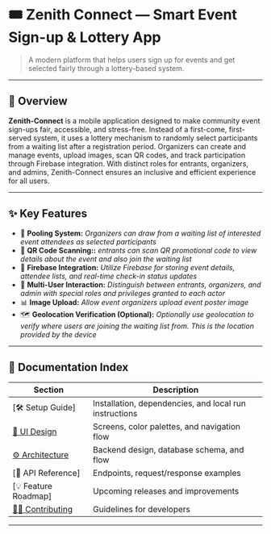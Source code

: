 # 🎟️ Zenith Connect — Smart Event Sign-up & Lottery App

> A modern platform that helps users sign up for events and get selected fairly through a lottery-based system.

---

## 🚀 Overview

<!-- Need to fill details -->

**Zenith-Connect** is a mobile application designed to make community event sign-ups fair, accessible, and stress-free. Instead of a first-come, first-served system, it uses a lottery mechanism to randomly select participants from a waiting list after a registration period. Organizers can create and manage events, upload images, scan QR codes, and track participation through Firebase integration. With distinct roles for entrants, organizers, and admins, Zenith-Connect ensures an inclusive and efficient experience for all users.

---

## ✨ Key Features
<!-- Can adjust sections and details as needed -->
- 🧾 **Pooling System:** _Organizers can draw from a waiting list of interested event attendees as selected participants_
- 📅 **QR Code Scanning::** _entrants can scan QR promotional code to view details about the event and also join the waiting list_
- 👥 **Firebase Integration:** _Utilize Firebase for storing event details, attendee lists, and real-time check-in status updates_
- 🔔 **Multi-User Interaction:** _Distinguish between entrants, organizers, and admin with special roles and privileges granted to each actor_ 
- 📊 **Image Upload:** _Allow event organizers upload event poster image_
- 🗺️ **Geolocation Verification (Optional):** _Optionally use geolocation to verify where users are joining the waiting list from. This is the location provided by the device_

---

## 🧭 Documentation Index
<!-- Need to edit hyperlinks as we go -->

| Section | Description |
|----------|-------------|
| [🛠 Setup Guide] | Installation, dependencies, and local run instructions |
| [🎨 UI Design](docs/UI-design/ui-main.md) | Screens, color palettes, and navigation flow |
| [⚙️ Architecture](/docs/architecture/architecture-main.md) | Backend design, database schema, and flow |
| [📱 API Reference] | Endpoints, request/response examples |
| [💡 Feature Roadmap] | Upcoming releases and improvements |
| [🧑‍💻 Contributing](docs/contributing.md) | Guidelines for developers |
 <!-- Need to use forward slashes for github functionality -- Backward only works locally -->
---
